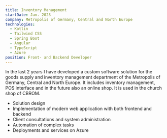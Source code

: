 ```yaml
---
title: Inventory Management
startDate: Jan. 2023
company: Metropolis of Germany, Central and North Europe
technologies:
  - Kotlin
  - Tailwind CSS
  - Spring Boot
  - Angular
  - TypeScript
  - Azure
position: Front- and Backend Developer
---
```

In the last 2 years I have developed a custom software solution for the goods supply and inventory management department of the Metropolis of Germany, Central and North Europe. It includes inventory management, POS interface and in the future also an online shop. It is used in the church shop of CBROM.

* Solution design
* Implementation of modern web application with both frontend and backend
* Client consultations and system administration
* Automation of complex tasks
* Deployments and services on Azure